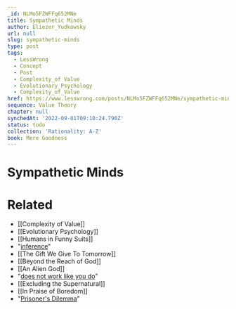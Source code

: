 ```yaml
---
_id: NLMo5FZWFFq652MNe
title: Sympathetic Minds
author: Eliezer_Yudkowsky
url: null
slug: sympathetic-minds
type: post
tags:
  - LessWrong
  - Concept
  - Post
  - Complexity_of Value
  - Evolutionary_Psychology
  - Complexity_of_Value
href: https://www.lesswrong.com/posts/NLMo5FZWFFq652MNe/sympathetic-minds
sequence: Value Theory
chapter: null
synchedAt: '2022-09-01T09:10:24.790Z'
status: todo
collection: 'Rationality: A-Z'
book: Mere Goodness
---
```


# Sympathetic Minds


# Related

- [[Complexity of Value]]
- [[Evolutionary Psychology]]
- [[Humans in Funny Suits]]
- "[inference](/lw/sr/the_comedy_of_behaviorism/)"
- [[The Gift We Give To Tomorrow]]
- [[Beyond the Reach of God]]
- [[An Alien God]]
- "[does not work like you do](/lw/rm/the_design_space_of_mindsingeneral/)"
- [[Excluding the Supernatural]]
- [[In Praise of Boredom]]
- "[Prisoner's Dilemma](/lw/tn/the_true_prisoners_dilemma/)"